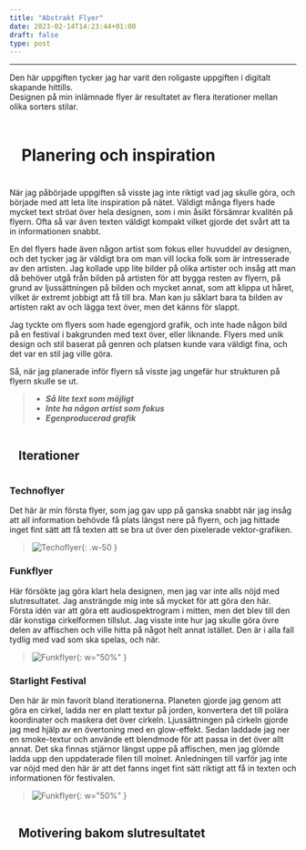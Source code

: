 ```yaml
---
title: "Abstrakt Flyer"
date: 2023-02-14T14:23:44+01:00
draft: false
type: post
---
```

___

Den här uppgiften tycker jag har varit den roligaste uppgiften i digitalt skapande hittills.  
Designen på min inlämnade flyer är resultatet av flera iterationer mellan olika sorters stilar. 

<h1 style="background-color: var(--mask-bg); padding: 0.75em; border-radius: 6px;"><b>Planering och inspiration</b></h1>

När jag påbörjade uppgiften så visste jag inte riktigt vad jag skulle göra, och började med att leta lite inspiration på nätet. Väldigt många flyers hade mycket text ströat över hela designen, som i min åsikt försämrar kvalitén på flyern. Ofta så var även texten väldigt kompakt vilket gjorde det svårt att ta in informationen snabbt.

En del flyers hade även någon artist som fokus eller huvuddel av designen, och det tycker jag är väldigt bra om man vill locka folk som är intresserade av den artisten. Jag kollade upp lite bilder på olika artister och insåg att man då behöver utgå från bilden på artisten för att bygga resten av flyern, på grund av ljussättningen på bilden och mycket annat, som att klippa ut håret, vilket är extremt jobbigt att få till bra. Man kan ju såklart bara ta bilden av artisten rakt av och lägga text över, men det känns för slappt.

Jag tyckte om flyers som hade egengjord grafik, och inte hade någon bild på en festival i bakgrunden med text över, eller liknande. Flyers med unik design och stil baserat på genren och platsen kunde vara väldigt fina, och det var en stil jag ville göra.

Så, när jag planerade inför flyern så visste jag ungefär hur strukturen på flyern skulle se ut.
> - ***Så lite text som möjligt***
> - ***Inte ha någon artist som fokus***
> - ***Egenproducerad grafik***

<h2 style="background-color: var(--mask-bg); padding: 0.75em; border-radius: 6px;"><b>Iterationer</b></h2>

### **Technoflyer**
Det här är min första flyer, som jag gav upp på ganska snabbt när jag insåg att all information behövde få plats längst nere på flyern, och jag hittade inget fint sätt att få texten att se bra ut över den pixelerade vektor-grafiken.
> ![Techoflyer](Technoflyer.png){: .w-50  }  

### **Funkflyer**
Här försökte jag göra klart hela designen, men jag var inte alls nöjd med slutresultatet. Jag ansträngde mig inte så mycket för att göra den här. Första idén var att göra ett audiospektrogram i mitten, men det blev till den där konstiga cirkelformen tillslut. Jag visste inte hur jag skulle göra övre delen av affischen och ville hitta på något helt annat istället. Den är i alla fall tydlig med vad som ska spelas, och när.
>![Funkflyer](Funkflyer.png){: w="50%" }  

### **Starlight Festival**
Den här är min favorit bland iterationerna. Planeten gjorde jag genom att göra en cirkel, ladda ner en platt textur på jorden, konvertera det till polära koordinater och maskera det över cirkeln. Ljussättningen på cirkeln gjorde jag med hjälp av en övertoning med en glow-effekt. Sedan laddade jag ner en smoke-textur och använde ett blendmode för att passa in det över allt annat. Det ska finnas stjärnor längst uppe på affischen, men jag glömde ladda upp den uppdaterade filen till molnet. Anledningen till varför jag inte var nöjd med den här är att det fanns inget fint sätt riktigt att få in texten och informationen för festivalen.
>![Funkflyer](Starlightflyer.png){: w="50%" }  

<h2 style="background-color: var(--mask-bg); padding: 0.75em; border-radius: 6px;"><b>Motivering bakom slutresultatet</b></h2>

